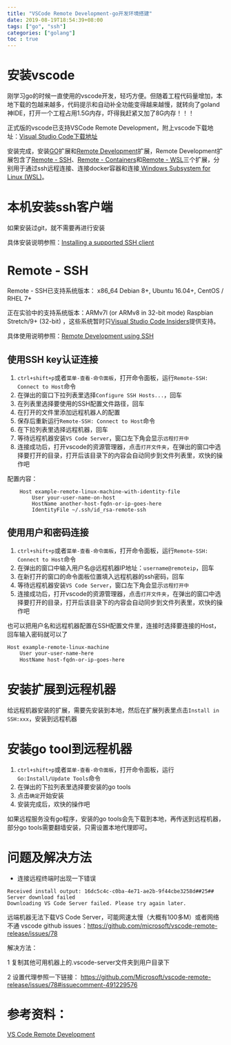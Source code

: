 ```yaml
---
title: "VSCode Remote Development-go开发环境搭建"
date: 2019-08-19T18:54:39+08:00
tags: ["go", "ssh"]
categories: ["golang"]
toc : true
---
```


# 安装vscode

刚学习go的时候一直使用的vscode开发，轻巧方便。但随着工程代码量增加，本地下载的包越来越多，代码提示和自动补全功能变得越来越慢，就转向了goland神IDE，打开一个工程占用1.5G内存，吓得我赶紧又加了8G内存！！！

正式版的vscode已支持VSCode Remote Development，附上vscode下载地址：[Visual Studio Code下载地址](https://code.visualstudio.com/download)

安装完成，安装[GO](https://marketplace.visualstudio.com/items?itemName=ms-vscode.Go)扩展和[Remote Development](https://marketplace.visualstudio.com/items?itemName=ms-vscode-remote.vscode-remote-extensionpack)扩展，Remote Development扩展包含了[Remote - SSH](https://marketplace.visualstudio.com/items?itemName=ms-vscode-remote.remote-ssh)、[Remote - Containers](https://marketplace.visualstudio.com/items?itemName=ms-vscode-remote.remote-containers)和[Remote - WSL](https://marketplace.visualstudio.com/items?itemName=ms-vscode-remote.remote-wsl)三个扩展，分别用于通过ssh远程连接、连接docker容器和连接[ Windows Subsystem for Linux (WSL)](https://docs.microsoft.com/en-us/windows/wsl/about)。

# 本机安装ssh客户端

如果安装过git，就不需要再进行安装

具体安装说明参照：[Installing a supported SSH client](https://code.visualstudio.com/docs/remote/troubleshooting#_installing-a-supported-ssh-client)

# Remote - SSH

Remote - SSH已支持系统版本： x86_64 Debian 8+, Ubuntu 16.04+, CentOS / RHEL 7+

正在实验中的支持系统版本：ARMv7l (or ARMv8 in 32-bit mode) Raspbian Stretch/9+ (32-bit) ，这些系统暂时只[Visual Studio Code Insiders](https://code.visualstudio.com/insiders/)提供支持。

具体使用说明参照：[Remote Development using SSH](https://code.visualstudio.com/docs/remote/ssh)

## 使用SSH key认证连接

1. `ctrl+shift+p`或者`菜单-查看-命令面板`，打开命令面板，运行`Remote-SSH: Connect to Host`命令
2. 在弹出的窗口下拉列表里选择`Configure SSH Hosts...`，回车
3. 在列表里选择要使用的SSH配置文件路径，回车
4. 在打开的文件里添加远程机器人的配置
5. 保存后重新运行`Remote-SSH: Connect to Host`命令
6. 在下拉列表里选择远程机器，回车
7. 等待远程机器安装`VS Code Server`，窗口左下角会显示`远程打开中`
8. 连接成功后，打开vscode的资源管理器，点击`打开文件夹`，在弹出的窗口中选择要打开的目录，打开后该目录下的内容会自动同步到文件列表里，欢快的操作吧

配置内容：
```
    Host example-remote-linux-machine-with-identity-file
        User your-user-name-on-host
        HostName another-host-fqdn-or-ip-goes-here
        IdentityFile ~/.ssh/id_rsa-remote-ssh
```

## 使用用户和密码连接

1. `ctrl+shift+p`或者`菜单-查看-命令面板`，打开命令面板，运行`Remote-SSH: Connect to Host`命令
2. 在弹出的窗口中输入用户名@远程机器IP地址：`username@remoteip`，回车
3. 在新打开的窗口的命令面板位置填入远程机器的ssh密码，回车
4. 等待远程机器安装`VS Code Server`，窗口左下角会显示`远程打开中`
5. 连接成功后，打开vscode的资源管理器，点击`打开文件夹`，在弹出的窗口中选择要打开的目录，打开后该目录下的内容会自动同步到文件列表里，欢快的操作吧

也可以把用户名和远程机器配置在SSH配置文件里，连接时选择要连接的Host，回车输入密码就可以了
```sh
Host example-remote-linux-machine
    User your-user-name-here
    HostName host-fqdn-or-ip-goes-here
```
# 安装扩展到远程机器

给远程机器安装的扩展，需要先安装到本地，然后在扩展列表里点击`Install in SSH:xxx`，安装到远程机器

# 安装go tool到远程机器

1. `ctrl+shift+p`或者`菜单-查看-命令面板`，打开命令面板，运行`Go:Install/Update Tools`命令
2. 在弹出的下拉列表里选择要安装的go tools
3. 点击`确定`开始安装
4. 安装完成后，欢快的操作吧

如果远程服务没有go程序，安装的go tools会先下载到本地，再传送到远程机器，部分go tools需要翻墙安装，只需设置本地代理即可。

# 问题及解决方法

- 连接远程终端时出现一下错误

```shell
Received install output: 16dc5c4c-c0ba-4e71-ae2b-9f44cbe3258d##25##
Server download failed
Downloading VS Code Server failed. Please try again later.
```
远端机器无法下载VS Code Server，可能网速太慢（大概有100多M）或者网络不通
vscode github issues：https://github.com/microsoft/vscode-remote-release/issues/78

解决方法：

1 复制其他可用机器上的.vscode-server文件夹到用户目录下

2 设置代理参照一下链接：
https://github.com/Microsoft/vscode-remote-release/issues/78#issuecomment-491229576

# 参考资料：

[VS Code Remote Development](https://code.visualstudio.com/docs/remote/remote-overview)